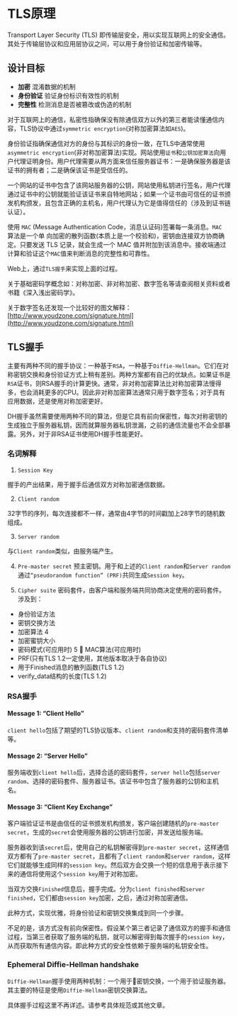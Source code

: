 # TLS原理

Transport Layer Security (TLS) 即传输层安全，用以实现互联网上的安全通信。其处于传输层协议和应用层协议之间，可以用于身份验证和加密传输等。

## 设计目标

* **加密** 混淆数据的机制
* **身份验证** 验证身份标识有效性的机制
* **完整性** 检测消息是否被篡改或伪造的机制

对于互联网上的通信，私密性指确保没有除通信双方以外的第三者能读懂通信内容，TLS协议中通过`symmetric encryption`(对称加密算法如`AES`)。

身份验证指确保通信对方的身份与其标识的身份一致，在TLS中通常使用`asymmetric encryption`(非对称加密算法)实现。网站使用`证书`和`公钥加密算法`向用户代理证明身份。用户代理需要从两方面来信任服务器证书：一是确保服务器是该证书的拥有者；二是确保该证书是受信任的。

一个网站的证书中包含了该网站服务器的公钥，网站使用私钥进行签名，用户代理通过证书中的公钥就能验证该证书来自特地网站；如果一个证书由可信任的证书颁发机构颁发，且包含正确的主机名，用户代理认为它是值得信任的（涉及到证书链认证）。

使用 `MAC` (Message Authentication Code，消息认证码)签署每一条消息。`MAC `算法是一个单 向加密的散列函数(本质上是一个校验和)，密钥由连接双方协商确定。只要发送 TLS 记录，就会生成一个 MAC 值并附加到该消息中。接收端通过计算和验证这个`MAC`值来判断消息的完整性和可靠性。

Web上，通过`TLS握手`来实现上面的过程。

关于基础密码学概念如：对称加密、非对称加密、数字签名等请查阅相关资料或者书籍《深入浅出密码学》。

关于数字签名还发现一个比较好的图文解释：[http://www.youdzone.com/signature.html](http://www.youdzone.com/signature.html)

## TLS握手

主要有两种不同的握手协议：一种基于`RSA`，一种基于`Diffie-Hellman`。它们在对称密钥交换和身份验证方式上稍有差别。两种方案都有自己的优缺点。如果证书是`RSA`证书，则RSA握手的计算更快。通常，非对称加密算法比对称加密算法慢得多，也会消耗更多的CPU。因此非对称加密算法通常只用于数字签名；对于具有应用数据，还是使用对称加密更好。

DH握手虽然需要使用两种不同的算法，但是它具有前向保密性，每次对称密钥的生成独立于服务器私钥，因而就算服务器私钥泄漏，之前的通信流量也不会全部暴露。另外，对于非RSA证书使用DH握手性能更好。

### 名词解释

1. `Session Key`

握手的产出结果，用于握手后通信双方对称加密通信数据。

2. `Client random`

32字节的序列，每次连接都不一样，通常由4字节的时间戳加上28字节的随机数组成。

3. `Server random`

与`Client random`类似，由服务端产生。

4. `Pre-master secret`
预主密钥。用于和上述的`Client random`和`Server random`通过`“pseudorandom function” (PRF)`共同生成`Session key`。

5. `Cipher suite`
密码套件，由客户端和服务端共同协商决定使用的密码套件。涉及到：

* 身份验证方法
* 密钥交换方法
* 加密算法 4 
* 加密蜜钥大小
* 密码模式(可应用时) 5  MAC算法(可应用时)
* PRF(只有TLS 1.2一定使用，其他版本取决于各自协议)
* 用于Finished消息的散列函数(TLS 1.2)
* verify_data结构的长度(TLS 1.2)

### RSA握手

#### Message 1: “Client Hello”

`client hello`包括了期望的TLS协议版本、`client random`和支持的密码套件清单等。

#### Message 2: “Server Hello”

服务端收到`client hello`后，选择合适的密码套件，`server hello`包括`server random`、选择的密码套件、服务器证书。该证书中包含了服务器的公钥和主机名。

#### Message 3: “Client Key Exchange”

客户端验证证书是由信任的证书颁发机构颁发，客户端创建随机的`pre-master secret`，生成的`secret`会使用服务器的公钥进行加密，并发送给服务端。

服务器收到该`secret`后，使用自己的私钥解密得到`pre-master secret`，这样通信双方都有了`pre-master secret`，且都有了`client random`和`server random`，这样它们就能够生成同样的`session key`。然后双方会交换一个短的信息用于表示接下来的通信将使用这个`session key`用于对称加密。

当双方交换`Finished`信息后，握手完成。分为`client finished`和`server finished`，它们都由`session key`加密，之后，通过对称加密通信。

此种方式，实现优雅，将身份验证和密钥交换集成到同一个步骤。

不足的是，该方式没有前向保密性。假设某个第三者记录了通信双方的握手和通信过程，当第三者获取了服务端的私钥，就可以解密得到每次握手的`session key`，从而获取所有通信内容。即此种方式的安全性依赖于服务端的私钥安全性。


### Ephemeral Diffie-Hellman handshake

`Diffie-Hellman`握手使用两种机制：一个用于密钥交换，一个用于验证服务器。其主要的特征是使用`Diffie-Hellman`密钥交换算法。

具体握手过程这里不再详述。请参考具体规范或其他文章。
